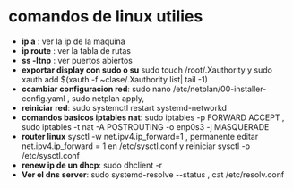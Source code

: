 # **comandos de linux utilies**

- **ip a** : ver la ip de la maquina 
- **ip route** : ver la tabla de rutas
- **ss -ltnp** : ver puertos abiertos
- **exportar display con sudo o su** sudo touch /root/.Xauthority y sudo xauth add $(xauth -f ~clase/.Xauthority list| tail -1)
- **ccambiar configuracion red**:  sudo nano /etc/netplan/00-installer-config.yaml , sudo netplan apply, 
- **reiniciar red**: sudo systemctl restart systemd-networkd
- **comandos basicos iptables nat**: sudo iptables -p FORWARD ACCEPT , sudo iptables -t nat -A POSTROUTING -o enp0s3 -j MASQUERADE
- **router linux** sysctl -w net.ipv4.ip_forward=1 , permanente editar net.ipv4.ip_forward = 1  en /etc/sysctl.conf y reiniciar sysctl -p /etc/sysctl.conf
- **renew ip de un dhcp**: sudo dhclient -r
- **Ver el dns server**: sudo systemd-resolve --status , cat /etc/resolv.conf


